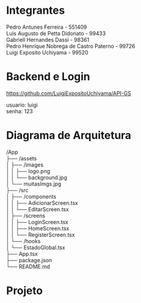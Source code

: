 # Integrantes

Pedro Antunes Ferreira - 551409</br> 
Luis Augusto de Petta Didonato - 99433</br> 
Gabriell Hernandes Dassi - 98361</br> 
Pedro Henrique Nobrega de Castro Paterno - 99726</br> 
Luigi Exposito Uchiyama - 99520</br> 

# Backend e Login

https://github.com/LuigiExpositoUchiyama/API-GS</br> 

usuario: luigi</br> 
senha: 123</br> 

# Diagrama de Arquitetura

/App</br> 
├── /assets</br> 
│   ├── /images</br> 
│   │   ├── logo.png</br> 
│   │   └── background.jpg</br> 
│   └── muitasImgs.jpg</br> 
├── /src</br> 
│   ├── /components</br> 
│   │   ├── AdicionarScreen.tsx</br> 
│   │   └── EditarScreen.tsx</br> 
│   ├── /screens</br> 
│   │   ├── LoginScreen.tsx</br> 
│   │   ├── HomeScreen.tsx</br> 
│   │   └── RegisterScreen.tsx</br> 
│   └── /hooks</br> 
│       └── EstadoGlobal.tsx</br> 
├── App.tsx</br> 
├── package.json</br> 
└── README.md</br> 

<h1>Projeto</h1>


